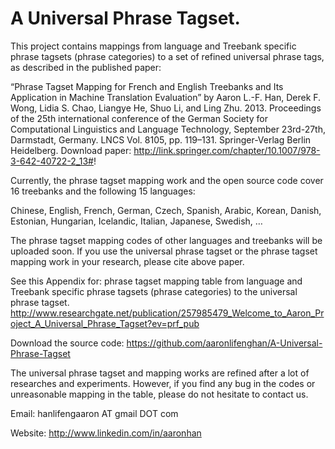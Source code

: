 A Universal Phrase Tagset.  
=========================

This project contains mappings from language and Treebank specific phrase tagsets (phrase categories) to a set of 
refined universal phrase tags, as described in the published paper: 

“Phrase Tagset Mapping for French and English Treebanks and Its Application in Machine Translation Evaluation” by 
Aaron L.-F. Han, Derek F. Wong, Lidia S. Chao, Liangye He, Shuo Li, and Ling Zhu. 2013. Proceedings of the 25th
international conference of the German Society for Computational Linguistics and Language Technology, September 23rd-27th,
Darmstadt, Germany. LNCS Vol. 8105, pp. 119–131. Springer-Verlag Berlin Heidelberg. 
Download paper: http://link.springer.com/chapter/10.1007/978-3-642-40722-2_13#!

Currently, the phrase tagset mapping work and the open source code cover 16 treebanks and the following 15 languages:

Chinese, English, French, German, Czech, Spanish, Arabic, Korean, Danish, Estonian, Hungarian, Icelandic, 
Italian, Japanese, Swedish, …  

The phrase tagset mapping codes of other languages and treebanks will be uploaded soon. If you use the universal phrase
tagset or the phrase tagset mapping work in your research, please cite above paper. 

See this Appendix for: phrase tagset mapping table from language and Treebank specific phrase tagsets
(phrase categories) to the universal phrase tagset.
http://www.researchgate.net/publication/257985479_Welcome_to_Aaron_Project_A_Universal_Phrase_Tagset?ev=prf_pub 

Download the source code: https://github.com/aaronlifenghan/A-Universal-Phrase-Tagset 

The universal phrase tagset and mapping works are refined after a lot of researches and experiments. However,
if you find any bug in the codes or unreasonable mapping in the table, please do not hesitate to contact us. 

Email: hanlifengaaron AT gmail DOT com 

Website: http://www.linkedin.com/in/aaronhan 
